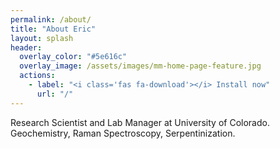 ```yaml
---
permalink: /about/
title: "About Eric"
layout: splash
header:
  overlay_color: "#5e616c"
  overlay_image: /assets/images/mm-home-page-feature.jpg
  actions:
    - label: "<i class='fas fa-download'></i> Install now"
      url: "/"
---
```


Research Scientist and Lab Manager at University of Colorado. Geochemistry, Raman Spectroscopy, Serpentinization.

